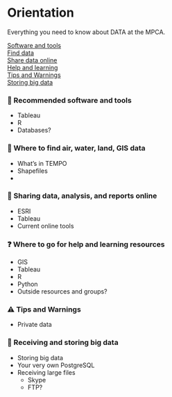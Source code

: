 # Orientation
Everything you need to know about DATA at the MPCA.

[Software and tools](#tools)  
[Find data](#data)  
[Share data online](#share-data)  
[Help and learning](#learning)  
[Tips and Warnings](#warning)  
[Storing big data](#big-files)  



###	:wrench: Recommended software and tools <a name="tools"/>

- Tableau  
- R
- Databases?

###	:file_folder: Where to find air, water, land, GIS data <a name="data"/>

- What’s in TEMPO
- Shapefiles
-

###	:rocket: Sharing data, analysis, and reports online <a name="share-data"/>

- ESRI
-	Tableau
  - Current online tools
  
###	:question: Where to go for help and learning resources <a name="learning"/>

-	GIS
-	Tableau
-	R
-	Python
-	Outside resources and groups?


### :warning: Tips and Warnings <a name="warning"/>

-	Private data


###	:floppy_disk: Receiving and storing big data <a name="big-files"/>

-	Storing big data
  -	Your very own PostgreSQL
- Receiving large files
  -	Skype
  -	FTP?
